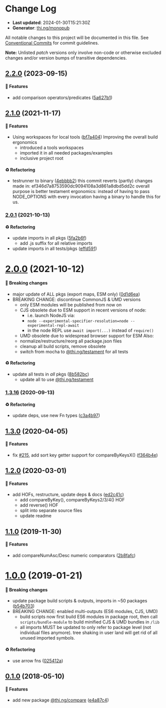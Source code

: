 # Change Log

- **Last updated**: 2024-01-30T15:21:30Z
- **Generator**: [thi.ng/monopub](https://thi.ng/monopub)

All notable changes to this project will be documented in this file.
See [Conventional Commits](https://conventionalcommits.org/) for commit guidelines.

**Note:** Unlisted _patch_ versions only involve non-code or otherwise excluded changes
and/or version bumps of transitive dependencies.

## [2.2.0](https://github.com/thi-ng/umbrella/tree/@thi.ng/compare@2.2.0) (2023-09-15)

#### 🚀 Features

- add comparison operators/predicates ([5a627b1](https://github.com/thi-ng/umbrella/commit/5a627b1))

## [2.1.0](https://github.com/thi-ng/umbrella/tree/@thi.ng/compare@2.1.0) (2021-11-17)

#### 🚀 Features

- Using workspaces for local tools ([bf7a404](https://github.com/thi-ng/umbrella/commit/bf7a404))
  Improving the overall build ergonomics
  - introduced a tools workspaces
  - imported it in all needed packages/examples
  - inclusive project root

#### ♻️ Refactoring

- testrunner to binary ([4ebbbb2](https://github.com/thi-ng/umbrella/commit/4ebbbb2))
  this commit reverts (partly) changes made in:
  ef346d7a8753590dc9094108a3d861a8dbd5dd2c
  overall purpose is better testament ergonomics:
  instead of having to pass NODE_OPTIONS with every invocation
  having a binary to handle this for us.

### [2.0.1](https://github.com/thi-ng/umbrella/tree/@thi.ng/compare@2.0.1) (2021-10-13)

#### ♻️ Refactoring

- update imports in all pkgs ([5fa2b6f](https://github.com/thi-ng/umbrella/commit/5fa2b6f))
  - add .js suffix for all relative imports
- update imports in all tests/pkgs ([effd591](https://github.com/thi-ng/umbrella/commit/effd591))

# [2.0.0](https://github.com/thi-ng/umbrella/tree/@thi.ng/compare@2.0.0) (2021-10-12)

#### 🛑 Breaking changes

- major update of ALL pkgs (export maps, ESM only) ([0d1d6ea](https://github.com/thi-ng/umbrella/commit/0d1d6ea))
- BREAKING CHANGE: discontinue CommonJS & UMD versions
  - only ESM modules will be published from now on
  - CJS obsolete due to ESM support in recent versions of node:
    - i.e. launch NodeJS via:
    - `node --experimental-specifier-resolution=node --experimental-repl-await`
    - in the node REPL use `await import(...)` instead of `require()`
  - UMD obsolete due to widespread browser support for ESM
  Also:
  - normalize/restructure/reorg all package.json files
  - cleanup all build scripts, remove obsolete
  - switch from mocha to [@thi.ng/testament](https://github.com/thi-ng/umbrella/tree/main/packages/testament) for all tests

#### ♻️ Refactoring

- update all tests in _all_ pkgs ([8b582bc](https://github.com/thi-ng/umbrella/commit/8b582bc))
  - update all to use [@thi.ng/testament](https://github.com/thi-ng/umbrella/tree/main/packages/testament)

### [1.3.16](https://github.com/thi-ng/umbrella/tree/@thi.ng/compare@1.3.16) (2020-09-13)

#### ♻️ Refactoring

- update deps, use new Fn types ([c3a4b97](https://github.com/thi-ng/umbrella/commit/c3a4b97))

## [1.3.0](https://github.com/thi-ng/umbrella/tree/@thi.ng/compare@1.3.0) (2020-04-05)

#### 🚀 Features

- fix [#215](https://github.com/thi-ng/umbrella/issues/215), add sort key getter support for compareByKeysX() ([f364b4e](https://github.com/thi-ng/umbrella/commit/f364b4e))

## [1.2.0](https://github.com/thi-ng/umbrella/tree/@thi.ng/compare@1.2.0) (2020-03-01)

#### 🚀 Features

- add HOFs, restructure, update deps & docs ([ed2c41c](https://github.com/thi-ng/umbrella/commit/ed2c41c))
  - add compareByKey(), compareByKeys2/3/4() HOF
  - add reverse() HOF
  - split into separate source files
  - update readme

## [1.1.0](https://github.com/thi-ng/umbrella/tree/@thi.ng/compare@1.1.0) (2019-11-30)

#### 🚀 Features

- add compareNumAsc/Desc numeric comparators ([2b8fafc](https://github.com/thi-ng/umbrella/commit/2b8fafc))

# [1.0.0](https://github.com/thi-ng/umbrella/tree/@thi.ng/compare@1.0.0) (2019-01-21)

#### 🛑 Breaking changes

- update package build scripts & outputs, imports in ~50 packages ([b54b703](https://github.com/thi-ng/umbrella/commit/b54b703))
- BREAKING CHANGE: enabled multi-outputs (ES6 modules, CJS, UMD)
  - build scripts now first build ES6 modules in package root, then call
    `scripts/bundle-module` to build minified CJS & UMD bundles in `/lib`
  - all imports MUST be updated to only refer to package level
    (not individual files anymore). tree shaking in user land will get rid of
    all unused imported symbols.

#### ♻️ Refactoring

- use arrow fns ([025412a](https://github.com/thi-ng/umbrella/commit/025412a))

## [0.1.0](https://github.com/thi-ng/umbrella/tree/@thi.ng/compare@0.1.0) (2018-05-10)

#### 🚀 Features

- add new package [@thi.ng/compare](https://github.com/thi-ng/umbrella/tree/main/packages/compare) ([e4a87c4](https://github.com/thi-ng/umbrella/commit/e4a87c4))
